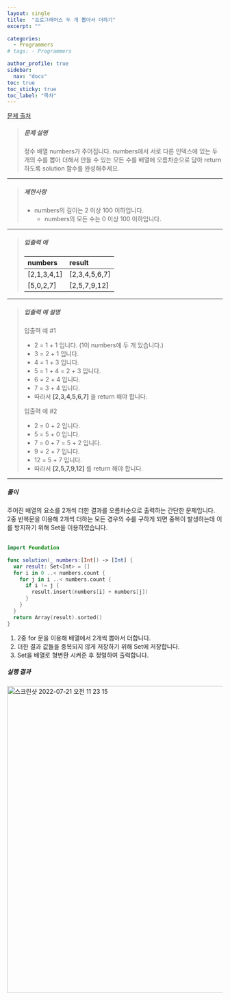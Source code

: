 ```yaml
---
layout: single
title:  "프로그래머스 두 개 뽑아서 더하기"
excerpt: ""

categories:
  - Programmers
# tags: - Programmers

author_profile: true
sidebar:
  nav: "docs"
toc: true
toc_sticky: true
toc_label: "목차"
---
```

[문제 출처](https://school.programmers.co.kr/learn/courses/30/lessons/68644?language=swift)

>##### 문제 설명
>정수 배열 numbers가 주어집니다. numbers에서 서로 다른 인덱스에 있는 두 개의 수를 뽑아 더해서 만들 수 있는 모든 수를 배열에 오름차순으로 담아 return 하도록 solution 함수를 완성해주세요.

---

>##### 제한사항
>- numbers의 길이는 2 이상 100 이하입니다.
>   - numbers의 모든 수는 0 이상 100 이하입니다.

---

>##### 입출력 예
>
>|numbers|result|
>|:---|:---|
>|[2,1,3,4,1]|[2,3,4,5,6,7]|
>|[5,0,2,7]|[2,5,7,9,12]|

---

>##### 입출력 예 설명
>입출력 예 #1
>
>- 2 = 1 + 1 입니다. (1이 numbers에 두 개 있습니다.)
>- 3 = 2 + 1 입니다.
>- 4 = 1 + 3 입니다.
>- 5 = 1 + 4 = 2 + 3 입니다.
>- 6 = 2 + 4 입니다.
>- 7 = 3 + 4 입니다.
>- 따라서 **[2,3,4,5,6,7]** 을 return 해야 합니다.
>
>입출력 예 #2
>
>- 2 = 0 + 2 입니다.
>- 5 = 5 + 0 입니다.
>- 7 = 0 + 7 = 5 + 2 입니다.
>- 9 = 2 + 7 입니다.
>- 12 = 5 + 7 입니다.  
>- 따라서 **[2,5,7,9,12]** 를 return 해야 합니다.

---

##### 풀이
주어진 배열의 요소를 2개씩 더한 결과를 오름차순으로 출력하는 간단한 문제입니다.  
2중 반복문을 이용해 2개씩 더하는 모든 경우의 수를 구하게 되면 중복이 발생하는데 이를 방지하기 위해 Set을 이용하였습니다.
<br><br>

```swift
import Foundation

func solution(_ numbers:[Int]) -> [Int] {
  var result: Set<Int> = []
  for i in 0 ..< numbers.count {
    for j in i ..< numbers.count {
      if i != j {
        result.insert(numbers[i] + numbers[j])
      }
    }
  }
  return Array(result).sorted()
}
```

1. 2중 for 문을 이용해 배열에서 2개씩 뽑아서 더합니다.
2. 더한 결과 값들을 중복되지 않게 저장하기 위해 Set에 저장합니다.
3. Set을 배열로 형변환 시켜준 후 정렬하여 출력합니다.

##### 실행 결과
<img width="717" alt="스크린샷 2022-07-21 오전 11 23 15" src="https://user-images.githubusercontent.com/60169777/180116225-0dedee0c-ca36-4b54-9c37-7ab5e14c0485.png">